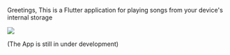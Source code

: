 Greetings,
This is a Flutter application for playing songs from your device's internal storage



<img src="https://user-images.githubusercontent.com/56448015/150691162-63269750-3ff1-44f6-bb80-47fdc2beea1b.png"> </img>

(The App is still in under development)
